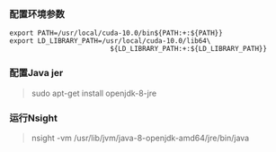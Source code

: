 ### 配置环境参数
```
export PATH=/usr/local/cuda-10.0/bin${PATH:+:${PATH}}
export LD_LIBRARY_PATH=/usr/local/cuda-10.0/lib64\
                         ${LD_LIBRARY_PATH:+:${LD_LIBRARY_PATH}}
```

### 配置Java jer 
> sudo apt-get install openjdk-8-jre

### 运行Nsight
> nsight -vm /usr/lib/jvm/java-8-openjdk-amd64/jre/bin/java